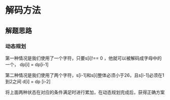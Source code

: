 # 解码方法

## 解题思路

### 动态规划

第一种情况是我们使用了一个字符，只要s[i]!== 0 ，他就可以被解码成字母中的一个，
dp[i] = dp[i-1]

第二种情况是我们使用了两个字符，s[i-1]和s[i]整体必须小于26，且s[i-1]必须在1到2之间
d[i] = dp [i-2]

将上面两种状态在对应的条件满足时进行累加，在动态规划完成后，获得正确方案
